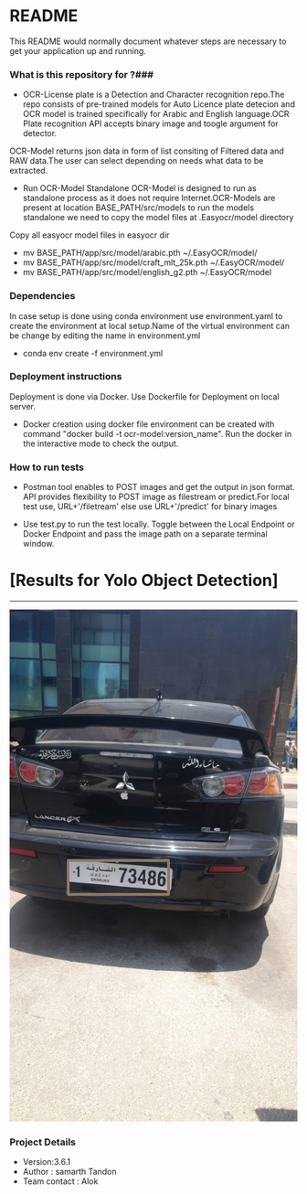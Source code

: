 # README #

This README would normally document whatever steps are necessary to get your application up and running.

### What is this repository for ?###

* OCR-License plate is a Detection and Character recognition repo.The repo consists of pre-trained models for Auto Licence plate detecion and OCR model is trained specifically for Arabic and English language.OCR Plate recognition API accepts binary image and toogle argument for detector.

OCR-Model returns json data in form of list consiting of Filtered data and RAW data.The user can select depending on needs what data to be extracted.

* Run OCR-Model Standalone
OCR-Model is designed to run as standalone process as it does not require Internet.OCR-Models are present at location BASE_PATH/src/models to run the models standalone we need to copy the model files at .Easyocr/model directory

Copy all easyocr model files in easyocr dir 
* mv BASE_PATH/app/src/model/arabic.pth ~/.EasyOCR/model/
* mv BASE_PATH/app/src/model/craft_mlt_25k.pth ~/.EasyOCR/model/
* mv BASE_PATH/app/src/model/english_g2.pth ~/.EasyOCR/model

### Dependencies 
In case setup is done using conda environment use environment.yaml to create the environment at local setup.Name of the virtual environment can be change by editing the name in environment.yml
* conda env create -f environment.yml
### Deployment instructions
Deployment is done via Docker. Use Dockerfile for Deployment on local server.

* Docker creation
using docker file environment can be created with command "docker build -t ocr-model:version_name". Run the docker in the interactive mode to check the output.

### How to run tests

* Postman tool enables to POST images and get the output in json format. API provides flexibility to POST image as filestream or predict.For local test use, URL+'/filetream' else use URL+'/predict' for binary images

* Use test.py to run the test locally. Toggle between the Local Endpoint or Docker Endpoint and pass the image path on a separate terminal window.

[Results for Yolo Object Detection]
========  
------------
![Image text](https://github.com/Samarth-991/Licence_plate-Detection/blob/main/train_yoloDetector/predicted.jpg)

### Project Details 
* Version:3.6.1
* Author : samarth Tandon
* Team contact : Alok
